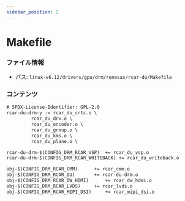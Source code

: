 ```yaml
---
sidebar_position: 2
---
```

# Makefile

### ファイル情報

- パス: `linux-v6.12/drivers/gpu/drm/renesas/rcar-du/Makefile`

### コンテンツ

```txt
# SPDX-License-Identifier: GPL-2.0
rcar-du-drm-y := rcar_du_crtc.o \
		 rcar_du_drv.o \
		 rcar_du_encoder.o \
		 rcar_du_group.o \
		 rcar_du_kms.o \
		 rcar_du_plane.o \

rcar-du-drm-$(CONFIG_DRM_RCAR_VSP)	+= rcar_du_vsp.o
rcar-du-drm-$(CONFIG_DRM_RCAR_WRITEBACK) += rcar_du_writeback.o

obj-$(CONFIG_DRM_RCAR_CMM)		+= rcar_cmm.o
obj-$(CONFIG_DRM_RCAR_DU)		+= rcar-du-drm.o
obj-$(CONFIG_DRM_RCAR_DW_HDMI)		+= rcar_dw_hdmi.o
obj-$(CONFIG_DRM_RCAR_LVDS)		+= rcar_lvds.o
obj-$(CONFIG_DRM_RCAR_MIPI_DSI)		+= rcar_mipi_dsi.o

```
